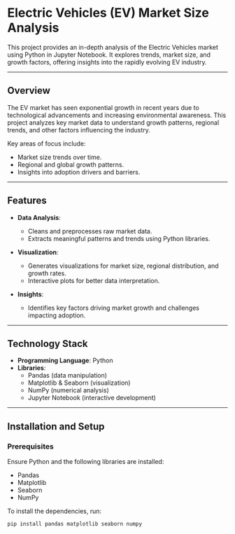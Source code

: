 # Electric Vehicles (EV) Market Size Analysis

This project provides an in-depth analysis of the Electric Vehicles market using Python in Jupyter Notebook. It explores trends, market size, and growth factors, offering insights into the rapidly evolving EV industry. 

---

## Overview
The EV market has seen exponential growth in recent years due to technological advancements and increasing environmental awareness. This project analyzes key market data to understand growth patterns, regional trends, and other factors influencing the industry.  

Key areas of focus include:
- Market size trends over time.
- Regional and global growth patterns.
- Insights into adoption drivers and barriers.

---

## Features
- **Data Analysis**:  
  - Cleans and preprocesses raw market data.  
  - Extracts meaningful patterns and trends using Python libraries.  

- **Visualization**:  
  - Generates visualizations for market size, regional distribution, and growth rates.  
  - Interactive plots for better data interpretation.  

- **Insights**:  
  - Identifies key factors driving market growth and challenges impacting adoption.  

---

## Technology Stack
- **Programming Language**: Python  
- **Libraries**:  
  - Pandas (data manipulation)  
  - Matplotlib & Seaborn (visualization)  
  - NumPy (numerical analysis)  
  - Jupyter Notebook (interactive development)

---

## Installation and Setup

### Prerequisites
Ensure Python and the following libraries are installed:
- Pandas  
- Matplotlib  
- Seaborn  
- NumPy  

To install the dependencies, run:
```bash
pip install pandas matplotlib seaborn numpy
